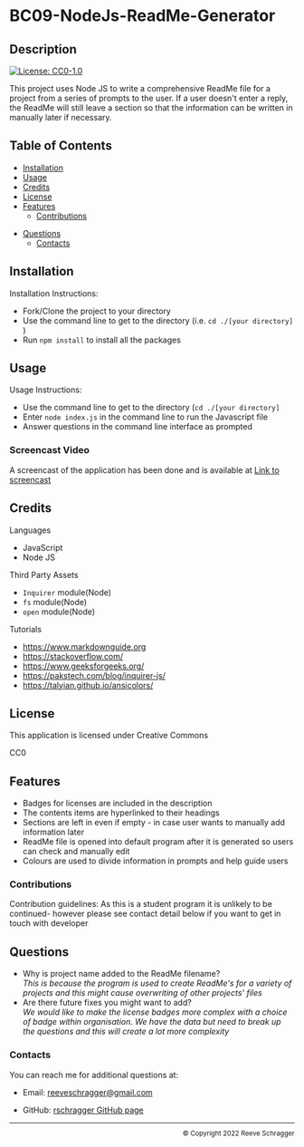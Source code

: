 # BC09-NodeJs-ReadMe-Generator

  ## Description
  
  [![License: CC0-1.0](https://img.shields.io/badge/License-CC0_1.0-lightgrey.svg)](http://creativecommons.org/publicdomain/zero/1.0/)
  
  This project uses Node JS to write a comprehensive ReadMe file for a project from a series of prompts to the user. If a user doesn't enter a reply, the ReadMe will still leave a section so that the information can be written in manually later if necessary.
  
  ## Table of Contents
  
  - [Installation](#installation)
  - [Usage](#usage)
  - [Credits](#credits)
  - [License](#license)
  - [Features](#features)
      - [Contributions](#contributions)
 <!-- - [Tests](#tests)-->
  - [Questions](#questions)
      - [Contacts](#contacts)
  
  ## Installation
   
  Installation Instructions:
- Fork/Clone the project to your directory
- Use the command line to get to the directory (i.e. `cd ./[your directory]` )
-  Run `npm install` to install all the packages
</p>
  
  ## Usage
   
  Usage Instructions:
- Use the command line to get to the directory (`cd ./[your directory]` 
- Enter `node index.js` in the command line to run the Javascript file
- Answer questions in the command line interface as prompted
</p>

### Screencast Video
A screencast of the application has been done and is available at [Link to screencast](https://drive.google.com/file/d/1R2_V6ThrOQv2exPRSFyzFqoWTke7Iwar/view)

  ## Credits
   
  Languages
- JavaScript
- Node JS
</p>
  
  Third Party Assets
- `Inquirer` module(Node)
- `fs` module(Node)
-  `open` module(Node)
</p>
  
  Tutorials
- https://www.markdownguide.org
- https://stackoverflow.com/
- https://www.geeksforgeeks.org/
-  https://pakstech.com/blog/inquirer-js/
-  https://talyian.github.io/ansicolors/
</p>
  
  ## License
   
  This application is licensed under Creative Commons

  CC0
  
  ## Features
   
- Badges for licenses are included in the description
- The contents items are hyperlinked to their headings
-  Sections are left in even if empty - in case user wants to manually add information later
-  ReadMe file is opened into default program after it is generated so users can check and manually edit
-  Colours are used to divide information in prompts and help guide users
</p>
  
  ### Contributions
   
  Contribution guidelines: As this is a student program it is unlikely to be continued- however please see contact detail below if you want to get in touch with developer
  

  
  
  ## Questions
   
- Why is project name added to the ReadMe filename?<br>*This is because the program is used to create ReadMe's for a variety of projects and this might cause overwriting of other projects' files*
- Are there future fixes you might want to add?<br>*We would like to make the license badges more complex with a choice of badge within organisation. We have the data but need to break up the questions and this will create a lot more complexity*
</p>
  
  ### Contacts
   
  You can reach me for additional questions at:
  - Email: [reeveschragger@gmail.com](mailto:reeveschragger@gmail.com)

  - GitHub: [rschragger GitHub page](https://github.com/rschragger)

  
  <div class="footer" style="text-align:right; font-size:smaller"><hr>
  &copy; Copyright 2022 Reeve Schragger
</div>  